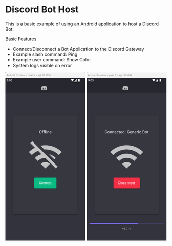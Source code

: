 # Discord Bot Host

This is a basic example of using an Android application to host a Discord Bot. 

Basic Features
- Connect/Disconnect a Bot Application to the Discord Gateway
- Example slash command: Ping
- Example user command: Show Color
- System logs visible on error

﻿![Screenshot](Screenshot.png)
